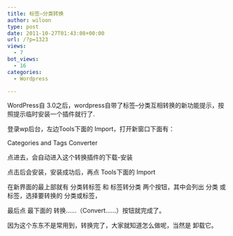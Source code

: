 ```yaml
---
title: 标签–分类转换
author: wiloon
type: post
date: 2011-10-27T01:43:08+00:00
url: /?p=1323
views:
  - 7
bot_views:
  - 16
categories:
  - Wordpress

---
```

WordPress自 3.0之后，wordpress自带了标签–分类互相转换的新功能提示，按照提示临时安装一个插件就行了.

登录wp后台，左边Tools下面的 Import，打开新窗口下面有：

Categories and Tags Converter

点进去，会自动进入这个转换插件的下载-安装

点击后会安装，安装成功后，再点 Tools下面的 Import

在新界面的最上部就有 分类转标签 和 标签转分类 两个按钮，其中会列出 分类 或 标签，选择要转换的 分类或标签，

最后点 最下面的 转换……（Convert……）按钮就完成了。

因为这个东东不是常用到，转换完了，大家就知道怎么做呢，当然是 卸载它。